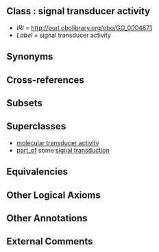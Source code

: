 
## Class : signal transducer activity

 * *IRI* = http://purl.obolibrary.org/obo/GO_0004871
 * *Label* = signal transducer activity

## Synonyms


## Cross-references


## Subsets


## Superclasses

 * [molecular transducer activity](../../GO/89/GO_0060089.md)
 * [part_of](../../BFO/50/BFO_0000050.md) some [signal transduction](../../GO/65/GO_0007165.md)

## Equivalencies


## Other Logical Axioms


## Other Annotations


## External Comments

